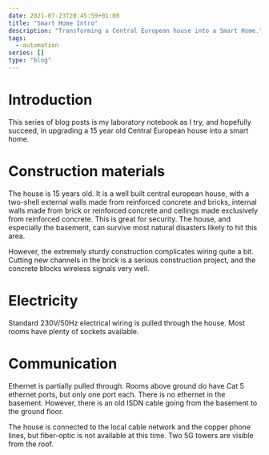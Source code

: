 ```yaml
---
date: 2021-07-23T20:45:59+01:00
title: "Smart Home Intro"
description: "Transforming a Central European house into a Smart Home."
tags:
  - automation
series: []
type: "blog"
---
```


# Introduction

This series of blog posts is my laboratory notebook as I try, and hopefully
succeed, in upgrading a 15 year old Central European house into a smart home.

# Construction materials

The house is 15 years old. It is a well built central european house, with a
two-shell external walls made from reinforced concrete and bricks, internal
walls made from brick or reinforced concrete and ceilings made exclusively from
reinforced concrete. This is great for security. The house, and especially the
basement, can survive most natural disasters likely to hit this area.

However, the extremely sturdy construction complicates wiring quite a bit.
Cutting new channels in the brick is a serious construction project, and the
concrete blocks wireless signals very well.

# Electricity

Standard 230V/50Hz electrical wiring is pulled through the house. Most rooms have
plenty of sockets available.

# Communication

Ethernet is partially pulled through. Rooms above ground do have Cat 5 ethernet ports,
but only one port each. There is no ethernet in the basement. However, there is
an old ISDN cable going from the basement to the ground floor.

The house is connected to the local cable network and the copper phone lines, but
fiber-optic is not available at this time. Two 5G towers are visible from the roof.
